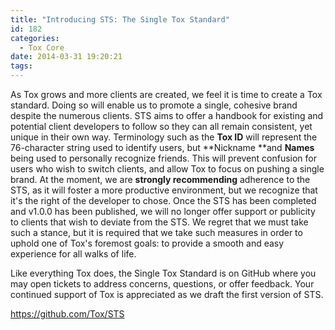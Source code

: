 ```yaml
---
title: "Introducing STS: The Single Tox Standard"
id: 182
categories:
  - Tox Core
date: 2014-03-31 19:20:21
tags:
---
```


As Tox grows and more clients are created, we feel it is time to create a Tox standard. Doing so will enable us to promote a single, cohesive brand despite the numerous clients. STS aims to offer a handbook for existing and potential client developers to follow so they can all remain consistent, yet unique in their own way. Terminology such as the **Tox ID** will represent the 76-character string used to identify users, but **Nickname **and **Names** being used to personally recognize friends. This will prevent confusion for users who wish to switch clients, and allow Tox to focus on pushing a single brand. At the moment, we are **strongly recommending** adherence to the STS, as it will foster a more productive environment, but we recognize that it's the right of the developer to chose. Once the STS has been completed and v1.0.0 has been published, we will no longer offer support or publicity to clients that wish to deviate from the STS. We regret that we must take such a stance, but it is required that we take such measures in order to uphold one of Tox's foremost goals: to provide a smooth and easy experience for all walks of life.

Like everything Tox does, the Single Tox Standard is on GitHub where you may open tickets to address concerns, questions, or offer feedback. Your continued support of Tox is appreciated as we draft the first version of STS.

https://github.com/Tox/STS

